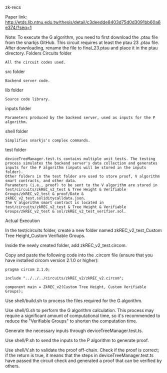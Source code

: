 zk-recs

Paper link: http://etds.lib.ntnu.edu.tw/thesis/detail/c3deedde8403d75d0d3091bb60a6e374/?seq=1

Note: To execute the G algorithm, you need to first download the .ptau file from the snarkjs GitHub. This circuit requires at least the ptau 23 .ptau file. After downloading, rename the file to final_23.ptau and place it in the ptau directory.
Folders
Circuits folder

    All the circuit codes used.

src folder

    Backend server code.

lib folder

    Source code library.

inputs folder

    Parameters produced by the backend server, used as inputs for the P algorithm.

shell folder

    Simplifies snarkjs's complex commands.

test folder

    deviceTreeManager.test.ts contains multiple unit tests. The testing process simulates the backend server's data collection and generates inputs for the P algorithm (inputs will be stored in the inputs folder).
    Other folders in the test folder are used to store proof, V algorithm smart contracts, and other data.
    Parameters (i.e., proof) to be sent to the V algorithm are stored in test/circuits/zkREC_v2_test & Tree Height & Verifiable Groups/zkREC_v2_test & proof/Date & zkREC_v2_test.soliditycalldata.json.
    The V algorithm smart contract is located in test/circuits/zkREC_v2_test & Tree Height & Verifiable Groups/zkREC_v2_test & sol/zkREC_v2_test_verifier.sol.

Actual Execution

In the test/circuits folder, create a new folder named zkREC_v2_test_Custom Tree Height_Custom Verifiable Groups.

Inside the newly created folder, add zkREC_v2_test.circom.

Copy and paste the following code into the .circom file (ensure that you have installed circom version 2.1.0 or higher):

    pragma circom 2.1.0;

    include "../../../circuits/zkREC_v2/zkREC_v2.circom";

    component main = ZkREC_v2(Custom Tree Height, Custom Verifiable Groups);

Use shell/build.sh to process the files required for the G algorithm.

Use shell/G.sh to perform the G algorithm calculation. This process may require a significant amount of computational time, so it's recommended to reduce the "Verifiable Groups" to shorten the computation time.

Generate the necessary inputs through deviceTreeManager.test.ts.

Use shell/P.sh to send the inputs to the P algorithm to generate proof.

Use shell/V.sh to validate the proof off-chain. Check if the proof is correct; if the return is true, it means that the steps in deviceTreeManager.test.ts have passed the circuit check and generated a proof that can be verified by others.
